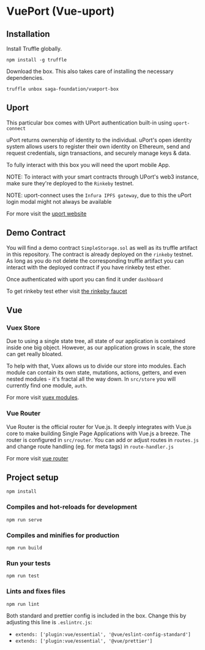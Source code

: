 # VuePort (Vue-uport)

## Installation
Install Truffle globally.

`npm install -g truffle`

Download the box. This also takes care of installing the necessary dependencies.

`truffle unbox saga-foundation/vueport-box
`
## Uport 
This particular box comes with UPort authentication built-in using `uport-connect` 

uPort returns ownership of identity to the individual. uPort's open identity system allows users to register their own identity on Ethereum, send and request credentials, sign transactions, and securely manage keys & data.

To fully interact with this box you will need the uport mobile App.

NOTE: To interact with your smart contracts through UPort's web3 instance, make sure they're deployed to the `Rinkeby` testnet.

NOTE: uport-connect uses the `Infura IPFS gateway`, due to this the uPort login modal might not always be available

For more visit the [uport website](https://www.uport.me/)

## Demo Contract 

You will find a demo contract `SimpleStorage.sol` as well as its truffle artifact in this repository. The contract is already deployed on the `rinkeby` testnet. As long as you do not delete the corresponding truffle artifact you can interact with the deployed contract if you have rinkeby test ether. 

Once authenticated with uport you can find it under `dashboard`

To get rinkeby test ether visit [the rinkeby faucet](https://faucet.rinkeby.io/)

## Vue

### Vuex Store 

Due to using a single state tree, all state of our application is contained inside one big object. However, as our application grows in scale, the store can get really bloated.

To help with that, Vuex allows us to divide our store into modules. Each module can contain its own state, mutations, actions, getters, and even nested modules - it's fractal all the way down. In `src/store` you will currently find one module, `auth`.

For more visit [vuex modules](https://vuex.vuejs.org/guide/modules.html).

### Vue Router 

Vue Router is the official router for Vue.js. It deeply integrates with Vue.js core to make building Single Page Applications with Vue.js a breeze. 
The router is configured in `src/router`. You can add or adjust routes in `routes.js` and change route handling (eg. for meta tags) in `route-handler.js`

For more visit [vue router](https://router.vuejs.org/)

## Project setup
```
npm install
```

### Compiles and hot-reloads for development
```
npm run serve
```

### Compiles and minifies for production
```
npm run build
```

### Run your tests
```
npm run test
```

### Lints and fixes files
```
npm run lint
```
Both standard and prettier config is included in the box. 
Change this by adjusting this line is `.eslintrc.js`: 
 *  `extends: ['plugin:vue/essential', '@vue/eslint-config-standard']`
 *  `extends: ['plugin:vue/essential', '@vue/prettier']`
